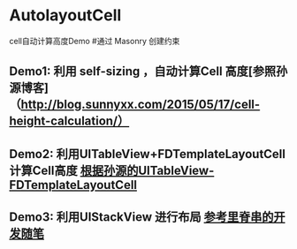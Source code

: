 # AutolayoutCell
cell自动计算高度Demo
#通过 Masonry 创建约束
## Demo1: 利用 self-sizing ，自动计算Cell 高度[参照孙源博客]（http://blog.sunnyxx.com/2015/05/17/cell-height-calculation/）
## Demo2: 利用UITableView+FDTemplateLayoutCell  计算Cell高度 [根据孙源的UITableView-FDTemplateLayoutCell](https://github.com/forkingdog/UITableView-FDTemplateLayoutCell)
## Demo3: 利用UIStackView 进行布局  [参考里脊串的开发随笔](http://adad184.com/2015/06/08/complex-cell-with-masonry/)
